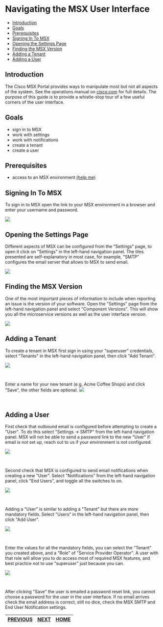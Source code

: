 # Navigating the MSX User Interface
* [Introduction](#introduction)
* [Goals](#goals)
* [Prerequisites](#prerequisites)
* [Signing In To MSX](#signing-in-to-msx)
* [Opening the Settings Page](#opening-the-settings-page)
* [Finding the MSX Version](#finding-the-msx-version)
* [Adding a Tenant](#adding-a-tenant)
* [Adding a User](#adding-a-user)


## Introduction
The Cisco MSX Portal provides ways to manipulate most but not all aspects of the system. See the operations manual on [cisco.com](http://www.cisco.com) for full details. The purpose of this guide is to provide a whistle-stop tour of a few useful corners of the user interface. 


## Goals
* sign in to MSX
* work with settings 
* work with notifications
* create a tenant
* create a user


## Prerequisites
* access to an MSX environment [(help me)](../01-msx-developer-program-basics/02-getting-access-to-an-msx-environment.md)


## Signing In To MSX
To sign in to MSX open the link to your MSX environment in a browser and enter your username and password.

![](images/sign-in-1.png)


## Opening the Settings Page
Different aspects of MSX can be configured from the "Settings" page, to open it click on "Settings" in the left-hand navigation panel. The tiles presented are self-explanatory in most case, for example, "SMTP" configures the email server that allows to MSX to send email. 

![](images/settings-page-1.png)


## Finding the MSX Version
One of the most important pieces of information to include when reporting an issue is the version of your software. Open the "Settings" page from the left-hand navigation panel and select "Component Versions". This will show you all the microservice versions as well as the user interface version.

![](images/msx-versions-1.png)


## Adding a Tenant
To create a tenant in MSX first sign in using your "superuser" credentials, select "Tenants" in the left-hand navigation panel, then click "Add Tenant".

![](images/navigating-the-msx-user-interface-2.png)

<br>

Enter a name for your new tenant (e.g. Acme Coffee Shops) and click "Save", the other fields are optional.
![](images/navigating-the-msx-user-interface-3.png)

<br>


## Adding a User
First check that outbound email is configured before attempting to create a "User". To do this select "Settings -> SMTP" from the left-hand navigation panel. MSX will not be able to send a password link to the new "User" if email is not set up, reach out to us if your environment is not configured.

![](images/smtp-settings-1.png)

<br>

Second check that MSX is configured to send email notifications when creating a new "User". Select "Notifications" from the left-hand navigation panel, click "End Users", and toggle all the switches to on.

![](images/end-user-notifications-1.png)

<br>

Adding a "User" is similar to adding a "Tenant" but there are more mandatory fields. Select "Users" in the left-hand navigation panel, then click "Add User".

![](images/navigating-the-msx-user-interface-4.png)

<br>


Enter the values for all the mandatory fields, you can select the "Tenant" you created above, and a "Role" of "Service Provider Operator". A user with that role will allow you to do access most of required MSX features, and best practice not to use "superuser" just because you can. 

![](images/navigating-the-msx-user-interface-6.png)

<br>

After clicking "Save" the user is emailed a password reset link, you cannot choose a password for the user in the user interface. If no email arrives check the email address is correct, still no dice, check the MSX SMTP and End User Notification settings.


| [PREVIOUS](02-getting-access-to-an-msx-environment.md) | [NEXT](04-using-the-swagger-documentation.md) | [HOME](../index.md#msx-developer-program-basics) |
|---|---|---|